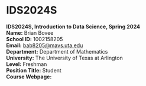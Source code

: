 # IDS2024S

**IDS2024S, Introduction to Data Science, Spring 2024**  
**Name:** Brian Bovee  
**School ID:** 1002158205  
**Email:** bab8205@mavs.uta.edu  
**Department:** Department of Mathematics  
**University:** The University of Texas at Arlington  
**Level:** Freshman  
**Position Title:** Student  
**Course Webpage:** 
